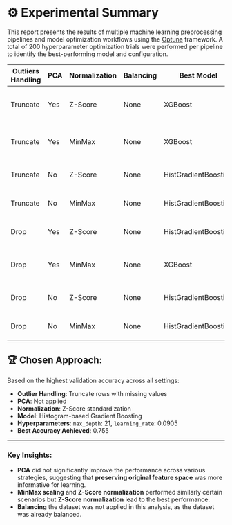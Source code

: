 # ⚙️ Experimental Summary

This report presents the results of multiple machine learning preprocessing pipelines and model optimization workflows using the [Optuna](https://optuna.org/) framework. A total of 200 hyperparameter optimization trials were performed per pipeline to identify the best-performing model and configuration.

| **Outliers Handling** | **PCA** | **Normalization** | **Balancing**  | **Best Model** | **Best Hyperparameters** | **Best Accuracy** |
| --- | --- | --- | --- | --- | --- | --- |
| Truncate | Yes | Z-Score | None | XGBoost | `n_estimators`: 200, `max_depth`: 5, `learning_rate`: 0.0378 | 0.737 
| Truncate | Yes | MinMax | None | XGBoost | `n_estimators`: 250, `max_depth`: 5, `learning_rate`: 0.1073 | 0.712
| Truncate | No | Z-Score | None | HistGradientBoosting | `max_depth`: 21, `learning_rate`: 0.0905 | **0.755**
| Truncate | No | MinMax | None | HistGradientBoosting | `max_depth`: 6, `learning_rate`: 0.0630 | 0.754
| Drop | Yes | Z-Score | None | HistGradientBoosting | `max_depth`: 5, `learning_rate`: 0.0693 | 0.736
| Drop | Yes | MinMax | None | XGBoost | `n_estimators`: 300, `max_depth`: 5, `learning_rate`: 0.0703 | 0.709
| Drop | No | Z-Score | None | HistGradientBoosting | `max_depth`: 6, `learning_rate`: 0.0919 | 0.753
| Drop | No | MinMax | None | HistGradientBoosting | `max_depth`: 18, `learning_rate`: 0.0543 | 0.753


## 🏆 Chosen Approach:

Based on the highest validation accuracy across all settings:
- **Outlier Handling**: Truncate rows with missing values
- **PCA**: Not applied
- **Normalization**: Z-Score standardization
- **Model**: Histogram-based Gradient Boosting
- **Hyperparameters**: `max_depth`: 21, `learning_rate`: 0.0905
- **Best Accuracy Achieved**: 0.755

---

### Key Insights:

- **PCA** did not significantly improve the performance across various strategies, suggesting that **preserving original feature space** was more informative for learning.
- **MinMax scaling** and **Z-Score normalization** performed similarly certain scenarios but **Z-Score normalization** lead to the best performance.
- **Balancing** the dataset was not applied in this analysis, as the dataset was already balanced.
